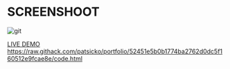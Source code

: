 # SCREENSHOOT
![git](https://user-images.githubusercontent.com/63926982/178104066-a6d33022-4cd7-4b3d-958e-94c384fbff91.png)

[LIVE DEMO](https://raw.githack.com/patsicko/portfolio/52451e5b0b1774ba2762d0dc5f160512e9fcae8e/code.html) <https://raw.githack.com/patsicko/portfolio/52451e5b0b1774ba2762d0dc5f160512e9fcae8e/code.html>


